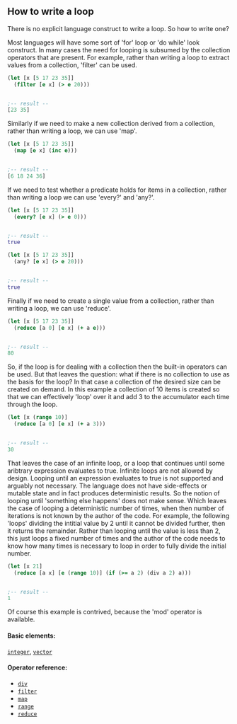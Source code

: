 <!---
  This markdown file was generated. Do not edit.
  -->

## How to write a loop

There is no explicit language construct to write a loop. So how to write one?

Most languages will have some sort of 'for' loop or 'do while' look construct. In many cases the need for looping is subsumed by the collection operators that are present. For example, rather than writing a loop to extract values from a collection, 'filter' can be used.

```clojure
(let [x [5 17 23 35]]
  (filter [e x] (> e 20)))


;-- result --
[23 35]
```

Similarly if we need to make a new collection derived from a collection, rather than writing a loop, we can use 'map'.

```clojure
(let [x [5 17 23 35]]
  (map [e x] (inc e)))


;-- result --
[6 18 24 36]
```

If we need to test whether a predicate holds for items in a collection, rather than writing a loop we can use 'every?' and 'any?'.

```clojure
(let [x [5 17 23 35]]
  (every? [e x] (> e 0)))


;-- result --
true
```

```clojure
(let [x [5 17 23 35]]
  (any? [e x] (> e 20)))


;-- result --
true
```

Finally if we need to create a single value from a collection, rather than writing a loop, we can use 'reduce'.

```clojure
(let [x [5 17 23 35]]
  (reduce [a 0] [e x] (+ a e)))


;-- result --
80
```

So, if the loop is for dealing with a collection then the built-in operators can be used. But that leaves the question: what if there is no collection to use as the basis for the loop? In that case a collection of the desired size can be created on demand. In this example a collection of 10 items is created so that we can effectively 'loop' over it and add 3 to the accumulator each time through the loop.

```clojure
(let [x (range 10)]
  (reduce [a 0] [e x] (+ a 3)))


;-- result --
30
```

That leaves the case of an infinite loop, or a loop that continues until some aribtrary expression evaluates to true. Infinite loops are not allowed by design. Looping until an expression evaluates to true is not supported and arguably not necessary. The language does not have side-effects or mutable state and in fact produces deterministic results. So the notion of looping until 'something else happens' does not make sense. Which leaves the case of looping a deterministic number of times, when then number of iterations is not known by the author of the code. For example, the following 'loops' dividing the intitial value by 2 until it cannot be divided further, then it returns the remainder. Rather than looping until the value is less than 2, this just loops a fixed number of times and the author of the code needs to know how many times is necessary to loop in order to fully divide the initial number.

```clojure
(let [x 21]
  (reduce [a x] [e (range 10)] (if (>= a 2) (div a 2) a)))


;-- result --
1
```

Of course this example is contrived, because the 'mod' operator is available.

#### Basic elements:

[`integer`](../halite-basic-syntax-reference.md#integer), [`vector`](../halite-basic-syntax-reference.md#vector)

#### Operator reference:

* [`div`](../halite-full-reference.md#div)
* [`filter`](../halite-full-reference.md#filter)
* [`map`](../halite-full-reference.md#map)
* [`range`](../halite-full-reference.md#range)
* [`reduce`](../halite-full-reference.md#reduce)


